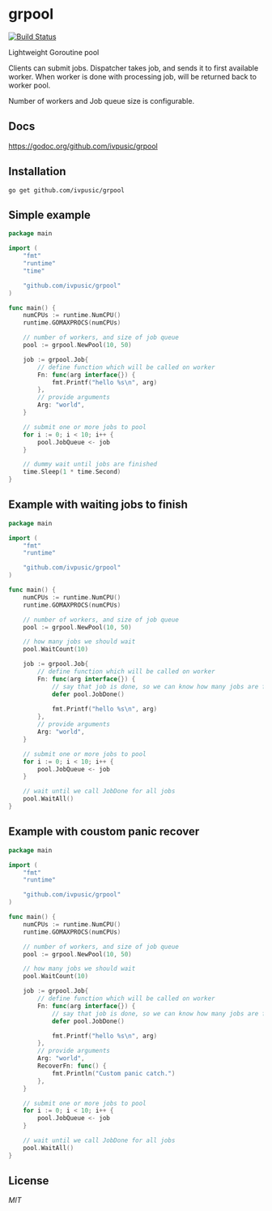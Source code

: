 # grpool
[![Build Status](https://travis-ci.org/ivpusic/grpool.svg?branch=master)](https://travis-ci.org/ivpusic/grpool)

Lightweight Goroutine pool

Clients can submit jobs. Dispatcher takes job, and sends it to first available worker.
When worker is done with processing job, will be returned back to worker pool.

Number of workers and Job queue size is configurable.

## Docs
https://godoc.org/github.com/ivpusic/grpool

## Installation
```
go get github.com/ivpusic/grpool
```

## Simple example
```Go
package main

import (
	"fmt"
	"runtime"
	"time"

	"github.com/ivpusic/grpool"
)

func main() {
	numCPUs := runtime.NumCPU()
	runtime.GOMAXPROCS(numCPUs)

	// number of workers, and size of job queue
	pool := grpool.NewPool(10, 50)

	job := grpool.Job{
		// define function which will be called on worker
		Fn: func(arg interface{}) {
			fmt.Printf("hello %s\n", arg)
		},
		// provide arguments
		Arg: "world",
	}

	// submit one or more jobs to pool
	for i := 0; i < 10; i++ {
		pool.JobQueue <- job
	}

	// dummy wait until jobs are finished
	time.Sleep(1 * time.Second)
}
```

## Example with waiting jobs to finish
```Go
package main

import (
	"fmt"
	"runtime"

	"github.com/ivpusic/grpool"
)

func main() {
	numCPUs := runtime.NumCPU()
	runtime.GOMAXPROCS(numCPUs)

	// number of workers, and size of job queue
	pool := grpool.NewPool(10, 50)

	// how many jobs we should wait
	pool.WaitCount(10)

	job := grpool.Job{
		// define function which will be called on worker
		Fn: func(arg interface{}) {
			// say that job is done, so we can know how many jobs are finished
			defer pool.JobDone()
			
			fmt.Printf("hello %s\n", arg)
		},
		// provide arguments
		Arg: "world",
	}

	// submit one or more jobs to pool
	for i := 0; i < 10; i++ {
		pool.JobQueue <- job
	}

	// wait until we call JobDone for all jobs
	pool.WaitAll()
}
```

## Example with coustom panic recover
```Go
package main

import (
	"fmt"
	"runtime"

	"github.com/ivpusic/grpool"
)

func main() {
	numCPUs := runtime.NumCPU()
	runtime.GOMAXPROCS(numCPUs)

	// number of workers, and size of job queue
	pool := grpool.NewPool(10, 50)

	// how many jobs we should wait
	pool.WaitCount(10)

	job := grpool.Job{
		// define function which will be called on worker
		Fn: func(arg interface{}) {
			// say that job is done, so we can know how many jobs are finished
			defer pool.JobDone()

			fmt.Printf("hello %s\n", arg)
		},
		// provide arguments
		Arg: "world",
		RecoverFn: func() {
			fmt.Println("Custom panic catch.")
		},
	}

	// submit one or more jobs to pool
	for i := 0; i < 10; i++ {
		pool.JobQueue <- job
	}

	// wait until we call JobDone for all jobs
	pool.WaitAll()
}
```

## License
*MIT*
